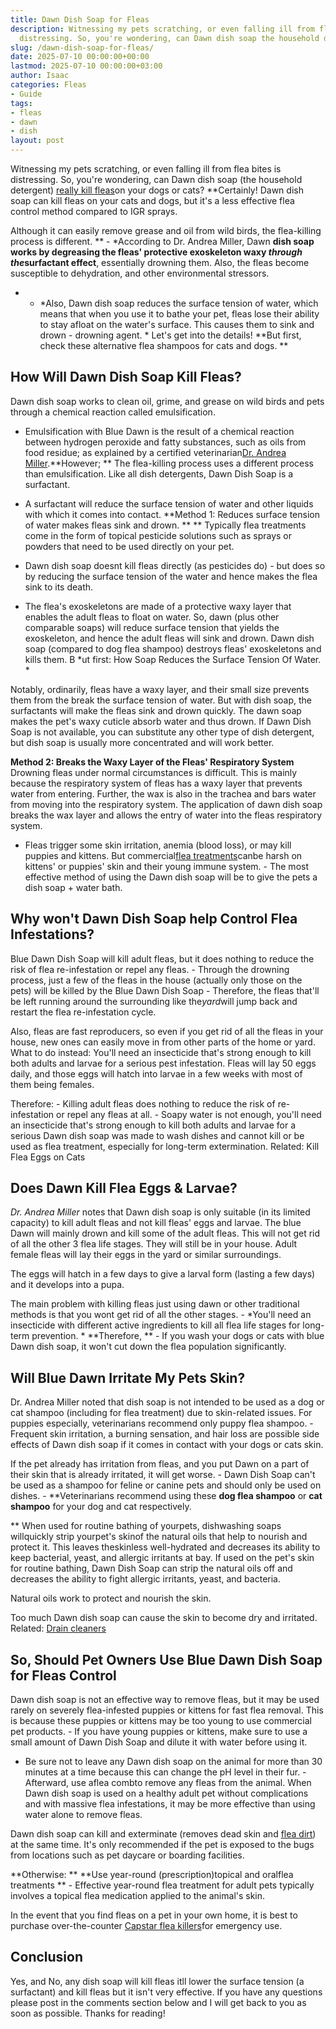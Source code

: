 ```yaml
---
title: Dawn Dish Soap for Fleas
description: Witnessing my pets scratching, or even falling ill from flea bites is
  distressing. So, you're wondering, can Dawn dish soap the household detergent really...
slug: /dawn-dish-soap-for-fleas/
date: 2025-07-10 00:00:00+00:00
lastmod: 2025-07-10 00:00:00+03:00
author: Isaac
categories: Fleas
- Guide
tags:
- fleas
- dawn
- dish
layout: post
---
```

Witnessing my pets scratching, or even falling ill from flea bites is distressing. So, you're wondering, can Dawn dish soap (the household detergent) [really kill fleas](https://pestpolicy.com/best-flea-treatment-for-puppies/)on your dogs or cats? **Certainly! Dawn dish soap can kill fleas on your cats and dogs, but it's a less effective flea control method compared to IGR sprays.

Although it can easily remove grease and oil from wild birds, the flea-killing process is different. ** - *According to Dr. Andrea Miller, Dawn **dish soap works by degreasing the fleas' protective exoskeleton waxy *through the*surfactant effect**, essentially drowning them. Also, the fleas become susceptible to dehydration, and other environmental stressors.

* - *Also, Dawn dish soap reduces the surface tension of water, which means that when you use it to bathe your pet, fleas lose their ability to stay afloat on the water's surface. This causes them to sink and drown - drowning agent. * Let's get into the details! **But first, check these alternative flea shampoos for cats and dogs. **

##  How Will Dawn Dish Soap Kill Fleas?

Dawn dish soap works to clean oil, grime, and grease on wild birds and pets through a chemical reaction called emulsification.

- Emulsification with Blue Dawn is the result of a chemical reaction between hydrogen peroxide and fatty substances, such as oils from food residue; as explained by a certified veterinarian[Dr. Andrea Miller](https://libertypethospital.com/our-team/).**However; ** The flea-killing process uses a different process than emulsification. Like all dish detergents, Dawn Dish Soap is a surfactant.

- A surfactant will reduce the surface tension of water and other liquids with which it comes into contact. **Method 1: Reduces surface tension of water makes fleas sink and drown. ** ** Typically flea treatments come in the form of topical pesticide solutions such as sprays or powders that need to be used directly on your pet.

- Dawn dish soap doesnt kill fleas directly (as pesticides do) - but does so by reducing the surface tension of the water and hence makes the flea sink to its death.

- The flea's exoskeletons are made of a protective waxy layer that enables the adult fleas to float on water. So, dawn (plus other comparable soaps) will reduce surface tension that yields the exoskeleton, and hence the adult fleas will sink and drown. Dawn dish soap (compared to dog flea shampoo) destroys fleas' exoskeletons and kills them. B *ut first: How Soap Reduces the Surface Tension Of Water. *

Notably, ordinarily, fleas have a waxy layer, and their small size prevents them from the break the surface tension of water. But with dish soap, the surfactants will make the fleas sink and drown quickly. The dawn soap makes the pet's waxy cuticle absorb water and thus drown. If Dawn Dish Soap is not available, you can substitute any other type of dish detergent, but dish soap is usually more concentrated and will work better.

**Method 2: Breaks the Waxy Layer of the Fleas' Respiratory System** Drowning fleas under normal circumstances is difficult. This is mainly because the respiratory system of fleas has a waxy layer that prevents water from entering. Further, the wax is also in the trachea and bars water from moving into the respiratory system. The application of dawn dish soap breaks the wax layer and allows the entry of water into the fleas respiratory system.

- Fleas trigger some skin irritation, anemia (blood loss), or may kill puppies and kittens. But commercial[flea treatments](https://nysipm.cornell.edu/whats-bugging-you/bed-bugs/bed-bug-faqs///)canbe harsh on kittens' or puppies' skin and their young immune system. - The most effective method of using the Dawn dish soap will be to give the pets a dish soap + water bath.

##  Why won't Dawn Dish Soap help Control Flea Infestations?

Blue Dawn Dish Soap will kill adult fleas, but it does nothing to reduce the risk of flea re-infestation or repel any fleas. - Through the drowning process, just a few of the fleas in the house (actually only those on the pets) will be killed by the Blue Dawn Dish Soap - Therefore, the fleas that'll be left running around the surrounding like the*yard*will jump back and restart the flea re-infestation cycle.

Also, fleas are fast reproducers, so even if you get rid of all the fleas in your house, new ones can easily move in from other parts of the home or yard. What to do instead: You'll need an insecticide that's strong enough to kill both adults and larvae for a serious pest infestation. Fleas will lay 50 eggs daily, and those eggs will hatch into larvae in a few weeks with most of them being females.

Therefore: - Killing adult fleas does nothing to reduce the risk of re-infestation or repel any fleas at all. - Soapy water is not enough, you'll need an insecticide that's strong enough to kill both adults and larvae for a serious Dawn dish soap was made to wash dishes and cannot kill or be used as flea treatment, especially for long-term extermination. Related: Kill Flea Eggs on Cats

##  Does Dawn Kill Flea Eggs & Larvae?

*Dr. Andrea Miller* notes that Dawn dish soap is only suitable (in its limited capacity) to kill adult fleas and not kill fleas' eggs and larvae. The blue Dawn will mainly drown and kill some of the adult fleas. This will not get rid of all the other 3 flea life stages. They will still be in your house. Adult female fleas will lay their eggs in the yard or similar surroundings.

The eggs will hatch in a few days to give a larval form (lasting a few days) and it develops into a pupa.

The main problem with killing fleas just using dawn or other traditional methods is that you wont get rid of all the other stages. - *You'll need an insecticide with different active ingredients to kill all flea life stages for long-term prevention. * **Therefore, ** - If you wash your dogs or cats with blue Dawn dish soap, it won't cut down the flea population significantly.

##  Will Blue Dawn Irritate My Pets Skin?

Dr. Andrea Miller noted that dish soap is not intended to be used as a dog or cat shampoo (including for flea treatment) due to skin-related issues. For puppies especially, veterinarians recommend only puppy flea shampoo. - Frequent skin irritation, a burning sensation, and hair loss are possible side effects of Dawn dish soap if it comes in contact with your dogs or cats skin.

If the pet already has irritation from fleas, and you put Dawn on a part of their skin that is already irritated, it will get worse. - Dawn Dish Soap can't be used as a shampoo for feline or canine pets and should only be used on dishes. - **Veterinarians recommend using these ****dog flea shampoo**** or ****cat shampoo**** for your dog and cat respectively.

** When used for routine bathing of yourpets, dishwashing soaps willquickly strip yourpet's skinof the natural oils that help to nourish and protect it. This leaves theskinless well-hydrated and decreases its ability to keep bacterial, yeast, and allergic irritants at bay. If used on the pet's skin for routine bathing, Dawn Dish Soap can strip the natural oils off and decreases the ability to fight allergic irritants, yeast, and bacteria.

Natural oils work to protect and nourish the skin.

Too much Dawn dish soap can cause the skin to become dry and irritated. Related: [Drain cleaners](https://pestpolicy.com/best-drain-cleaner//)

##  So, Should Pet Owners Use Blue Dawn Dish Soap for Fleas Control

Dawn dish soap is not an effective way to remove fleas, but it may be used rarely on severely flea-infested puppies or kittens for fast flea removal. This is because these puppies or kittens may be too young to use commercial pet products. - If you have young puppies or kittens, make sure to use a small amount of Dawn Dish Soap and dilute it with water before using it.

- Be sure not to leave any Dawn dish soap on the animal for more than 30 minutes at a time because this can change the pH level in their fur. - Afterward, use aflea combto remove any fleas from the animal. When Dawn dish soap is used on a healthy adult pet without complications and with massive flea infestations, it may be more effective than using water alone to remove fleas.

Dawn dish soap can kill and exterminate (removes dead skin and [flea dirt](https://pestpolicy.com/what-is-flea-dirt/)) at the same time. It's only recommended if the pet is exposed to the bugs from locations such as pet daycare or boarding facilities.

**Otherwise: ** **Use year-round (prescription)topical and oralflea treatments ** - Effective year-round flea treatment for adult pets typically involves a topical flea medication applied to the animal's skin.

In the event that you find fleas on a pet in your own home, it is best to purchase over-the-counter [Capstar flea killers](https://pestpolicy.com/best-flea-treatment-for-cats/)for emergency use.

##  Conclusion

Yes, and No, any dish soap will kill fleas itll lower the surface tension (a surfactant) and kill fleas but it isn't very effective. If you have any questions please post in the comments section below and I will get back to you as soon as possible. Thanks for reading!